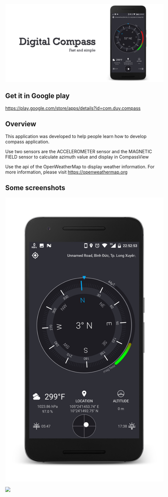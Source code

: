 ![Wallpaper](art/wall.png)

## Get it in Google play
https://play.google.com/store/apps/details?id=com.duy.compass

## Overview

This application was developed to help people learn how to develop compass application.

Use two sensors are the ACCELEROMETER sensor and the MAGNETIC FIELD sensor to calculate azimuth value and display in CompassView

Use the api of the OpenWeatherMap to display weather information.
For more information, please visit https://openweathermap.org

## Some screenshots

![](art/screenshot/Screenshot_20171021-225255_framed.png)

![](art/screenshot/Screenshot_20171021-225258_framed.png)
